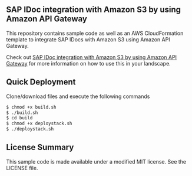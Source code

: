 ## SAP IDoc integration with Amazon S3 by using Amazon API Gateway

This repository contains sample code as well as an AWS CloudFormation template to integrate SAP IDocs with Amazon S3 using Amazon API Gateway.

Check out [SAP IDoc integration with Amazon S3 by using Amazon API Gateway](https://aws.amazon.com/blogs/awsforsap/sap-idoc-integration-with-amazon-s3-by-using-amazon-api-gateway/) for more information on how to use this in your landscape. 

## Quick Deployment

Clone/download files and execute the following commands

```bash
$ chmod +x build.sh
$ ./build.sh
$ cd build
$ chmod +x deploystack.sh
$ ./deploystack.sh
```

## License Summary

This sample code is made available under a modified MIT license. See the LICENSE file.